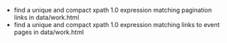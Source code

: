 - find a unique and compact xpath 1.0 expression matching pagination links in data/work.html
- find a unique and compact xpath 1.0 expression matching links to event pages in data/work.html